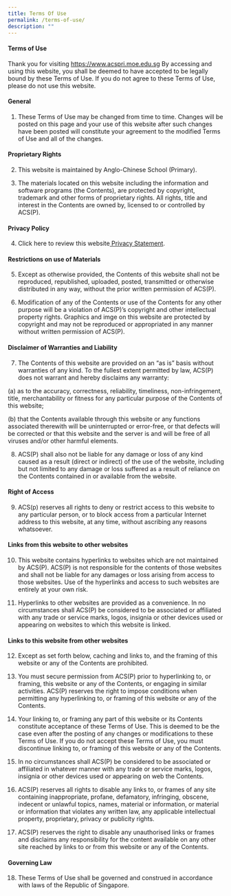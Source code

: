 ```yaml
---
title: Terms Of Use
permalink: /terms-of-use/
description: ""
---
```

#### Terms of Use

Thank you for visiting https://www.acspri.moe.edu.sg By accessing and using this website, you shall be deemed to have accepted to be legally bound by these Terms of Use. If you do not agree to these Terms of Use, please do not use this website.

#### General
1. These Terms of Use may be changed from time to time. Changes will be posted on this page and your use of this website after such changes have been posted will constitute your agreement to the modified Terms of Use and all of the changes.
	
#### Proprietary Rights

2. This website is maintained by Anglo-Chinese School (Primary).

3. The materials located on this website including the information and software programs (the Contents), are protected by copyright, trademark and other forms of proprietary rights. All rights, title and interest in the Contents are owned by, licensed to or controlled by ACS(P).

#### Privacy Policy
	
4. Click here to review this website[ Privacy Statement](https://www.acspri.moe.edu.sg/privacy/).

#### Restrictions on use of Materials
5. Except as otherwise provided, the Contents of this website shall not be reproduced, republished, uploaded, posted, transmitted or otherwise distributed in any way, without the prior written permission of ACS(P).

6. Modification of any of the Contents or use of the Contents for any other purpose will be a violation of ACS(P)’s copyright and other intellectual property rights. Graphics and imge on this website are protected by copyright and may not be reproduced or appropriated in any manner without written permission of ACS(P).

#### Disclaimer of Warranties and Liability

7. The Contents of this website are provided on an “as is” basis without warranties of any kind. To the fullest extent permitted by law, ACS(P) does not warrant and hereby disclaims any warranty:

(a) as to the accuracy, correctness, reliability, timeliness, non-infringement, title, merchantability or fitness for any particular purpose of the Contents of this website;

(b) that the Contents available through this website or any functions associated therewith will be uninterrupted or error-free, or that defects will be corrected or that this website and the server is and will be free of all viruses and/or other harmful elements.

8. ACS(P) shall also not be liable for any damage or loss of any kind caused as a result (direct or indirect) of the use of the website, including but not limited to any damage or loss suffered as a result of reliance on the Contents contained in or available from the website.

#### Right of Access
9. ACS(p) reserves all rights to deny or restrict access to this website to any particular person, or to block access from a particular Internet address to this website, at any time, without ascribing any reasons whatsoever.

####  Links from this website to other websites
10. This website contains hyperlinks to websites which are not maintained by ACS(P). ACS(P) is not responsible for the contents of those websites and shall not be liable for any damages or loss arising from access to those websites. Use of the hyperlinks and access to such websites are entirely at your own risk.

11. Hyperlinks to other websites are provided as a convenience. In no circumstances shall ACS(P) be considered to be associated or affiliated with any trade or service marks, logos, insignia or other devices used or appearing on websites to which this website is linked.

#### Links to this website from other websites

12. Except as set forth below, caching and links to, and the framing of this website or any of the Contents are prohibited.

13. You must secure permission from ACS(P) prior to hyperlinking to, or framing, this website or any of the Contents, or engaging in similar activities. ACS(P) reserves the right to impose conditions when permitting any hyperlinking to, or framing of this website or any of the Contents.

14. Your linking to, or framing any part of this website or its Contents constitute acceptance of these Terms of Use. This is deemed to be the case even after the posting of any changes or modifications to these Terms of Use. If you do not accept these Terms of Use, you must discontinue linking to, or framing of this website or any of the Contents.

15. In no circumstances shall ACS(P) be considered to be associated or affiliated in whatever manner with any trade or service marks, logos, insignia or other devices used or appearing on web the Contents.

16. ACS(P) reserves all rights to disable any links to, or frames of any site containing inappropriate, profane, defamatory, infringing, obscene, indecent or unlawful topics, names, material or information, or material or information that violates any written law, any applicable intellectual property, proprietary, privacy or publicity rights.

17. ACS(P) reserves the right to disable any unauthorised links or frames and disclaims any responsibility for the content available on any other site reached by links to or from this website or any of the Contents.

#### Governing Law
18. These Terms of Use shall be governed and construed in accordance with laws of the Republic of Singapore.